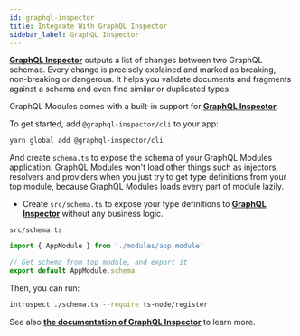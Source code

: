 ```yaml
---
id: graphql-inspector
title: Integrate With GraphQL Inspector
sidebar_label: GraphQL Inspector
---
```


**[GraphQL Inspector](https://graphql-inspector.com/)** outputs a list of changes between two GraphQL schemas.
Every change is precisely explained and marked as breaking, non-breaking or dangerous.
It helps you validate documents and fragments against a schema and even find similar or duplicated types.

GraphQL Modules comes with a built-in support for **[GraphQL Inspector](https://graphql-inspector.com/)**.

To get started, add `@graphql-inspector/cli` to your app:

```bash
yarn global add @graphql-inspector/cli
```

And create `schema.ts` to expose the schema of your GraphQL Modules application.
GraphQL Modules won't load other things such as injectors, resolvers and providers when you just try to get type definitions from your top module, because GraphQL Modules loads every part of module lazily.

- Create `src/schema.ts` to expose your type definitions to **[GraphQL Inspector](https://graphql-inspector.com/)** without any business logic.

`src/schema.ts`

```ts
import { AppModule } from './modules/app.module'

// Get schema from top module, and export it
export default AppModule.schema
```

Then, you can run:

```bash
introspect ./schema.ts --require ts-node/register
```

See also **[the documentation of GraphQL Inspector](https://graphql-inspector.com/docs/)** to learn more.
